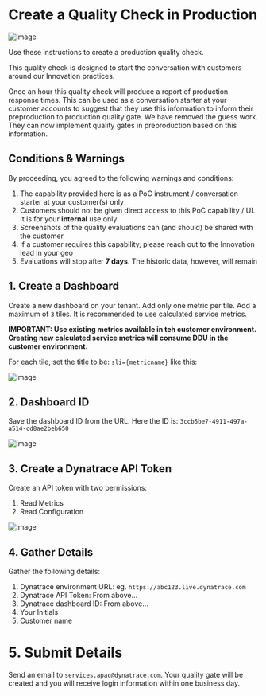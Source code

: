 # Create a Quality Check in Production

![image](https://user-images.githubusercontent.com/76087882/128972554-1ef85987-2e67-4553-97a5-12f5f4341aca.png)

Use these instructions to create a production quality check.

This quality check is designed to start the conversation with customers around our Innovation practices.

Once an hour this quality check will produce a report of production response times. This can be used as a conversation starter at your customer accounts to suggest that they use this information to inform their preproduction to production quality gate. We have removed the guess work. They can now implement quality gates in preproduction based on this information.

## Conditions & Warnings
By proceeding, you agreed to the following warnings and conditions:

1. The capability provided here is as a PoC instrument / conversation starter at your customer(s) only
1. Customers should not be given direct access to this PoC capability / UI. It is for your **internal** use only
1. Screenshots of the quality evaluations can (and should) be shared with the customer
3. If a customer requires this capability, please reach out to the Innovation lead in your geo
4. Evaluations will stop after **7 days**. The historic data, however, will remain

## 1. Create a Dashboard
Create a new dashboard on your tenant. Add only one metric per tile. Add a maximum of `3` tiles. It is recommended to use calculated service metrics.

**IMPORTANT: Use existing metrics available in teh customer environment. Creating new calculated service metrics will consume DDU in the customer environment.**

For each tile, set the title to be: `sli={metricname}` like this:

![image](https://user-images.githubusercontent.com/76087882/128966704-e682bd85-4fe4-409a-b93d-4f52c92b75e6.png)

## 2. Dashboard ID

Save the dashboard ID from the URL. Here the ID is: `3ccb5be7-4911-497a-a514-cd8ae2beb650`

![image](https://user-images.githubusercontent.com/76087882/128966811-cb9e5943-84a9-402a-8181-53dbb336315e.png)

## 3. Create a Dynatrace API Token

Create an API token with two permissions:

1. Read Metrics
2. Read Configuration

![image](https://user-images.githubusercontent.com/76087882/128966956-f41438e0-98f7-4612-b035-5a2ca3cd2ef8.png)

## 4. Gather Details

Gather the following details:

1. Dynatrace environment URL: eg. `https://abc123.live.dynatrace.com`
2. Dynatrace API Token: From above...
3. Dynatrace dashboard ID: From above...
4. Your Initials
5. Customer name

# 5. Submit Details

Send an email to `services.apac@dynatrace.com`. Your quality gate will be created and you will receive login information within one business day.
